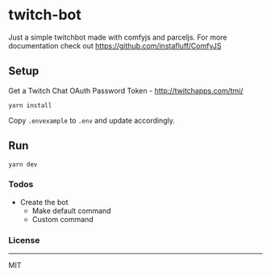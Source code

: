 # twitch-bot

Just a simple twitchbot made with comfyjs and parceljs.
For more documentation check out https://github.com/instafluff/ComfyJS

## Setup

Get a Twitch Chat OAuth Password Token - http://twitchapps.com/tmi/

```
yarn install
```
Copy `.envexample` to `.env` and update accordingly.

## Run

```
yarn dev
```

### Todos

 - Create the bot
    - Make default command
    - Custom command


### License
----

MIT

